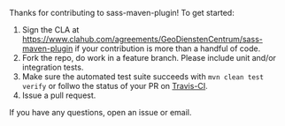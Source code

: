 Thanks for contributing to sass-maven-plugin!  To get started:

1. Sign the CLA at https://www.clahub.com/agreements/GeoDienstenCentrum/sass-maven-plugin if your contribution is more than a handful of code.
2. Fork the repo, do work in a feature branch. Please include unit and/or integration tests.
3. Make sure the automated test suite succeeds with `mvn clean test verify` or follwo the status of your PR on [Travis-CI](https://travis-ci.org/GeoDienstenCentrum/sass-maven-plugin).
4. Issue a pull request.

If you have any questions, open an issue or email.
